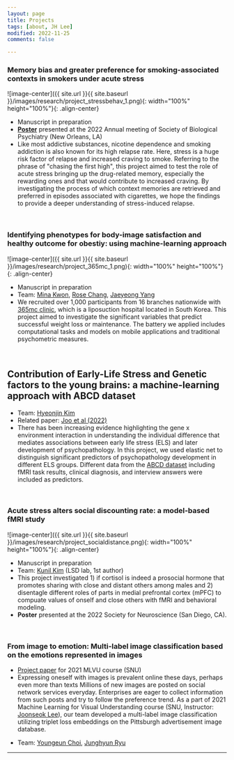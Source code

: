 ```yaml
---
layout: page
title: Projects
tags: [about, JH Lee]
modified: 2022-11-25
comments: false

---
```


### Memory bias and greater preference for smoking-associated contexts in smokers under acute stress

![image-center]({{ site.url }}{{ site.baseurl }}/images/research/project_stressbehav_1.png){: width="100%" height="100%"}{: .align-center}  
* Manuscript in preparation 
* [**Poster**](https://www.sciencedirect.com/science/article/pii/S0006322322003328?via%3Dihub) presented at the 2022 Annual meeting of Society of Biological Psychiatry (New Orleans, LA)
* Like most addictive substances, nicotine dependence and smoking addiction is also known for its high relapse rate. Here, stress is a huge risk factor of relapse and increased craving to smoke. Referring to the phrase of "chasing the first high", this project aimed to test the role of acute stress bringing up the drug-related memory, especially the rewarding ones and that would contribute to increased craving. By investigating the process of which context memories are retrieved and preferred in episodes associated with cigarettes, we hope the findings to provide a deeper understanding of stress-induced relapse. 

<br/>

### Identifying phenotypes for body-image satisfaction and healthy outcome for obestiy: using machine-learning approach  
![image-center]({{ site.url }}{{ site.baseurl }}/images/research/project_365mc_1.png){: width="100%" height="100%"}{: .align-center}  
* Manuscript in preparation  
* Team: [Mina Kwon](https://ccs-lab.github.io/team/mina-kwon/), [Rose Chang](https://ccs-lab.github.io/team/rose-chang/), [Jaeyeong Yang](https://ccs-lab.github.io/team/jaeyeong-yang/)
* We recruited over 1,000 participants from 16 branches nationwide with [365mc clinic](http://eng.365mc.co.kr/main/index), which is a liposuction hospital located in South Korea. This project aimed to investigate the significant variables that predict successful weight loss or maintenance. The battery we applied includes computational tasks and models on mobile applications and traditional psychometric measures.  


<br/>

## Contribution of Early-Life Stress and Genetic factors to the young brains: a machine-learning approach with ABCD dataset
  
* Team: [Hyeonjin Kim](https://ccs-lab.github.io/team/hyeonjin-kim/)
* Related paper: [Joo et al (2022)](https://jamanetwork.com/journals/jamanetworkopen/fullarticle/2789157)
* There has been increasing evidence highlighting the gene x environment interaction in understanding the individual difference that mediates associations between early life stress (ELS) and later development of psychopathology. In this project, we used elastic net to distinguish significant predictors of psychopathology development in different ELS groups. Different data from the [ABCD dataset](https://nda.nih.gov/abcd/) including fMRI task results, clinical diagnosis, and interview answers were included as predictors.  
<br/>

### Acute stress alters social discounting rate: a model-based fMRI study
![image-center]({{ site.url }}{{ site.baseurl }}/images/research/project_socialdistance.png){: width="100%" height="100%"}{: .align-center}
* Manuscript in preparation  
* Team: [Kunil Kim](http://socialdecisionneurosciencelab.org/people) (LSD lab, 1st author)  
* This project investigated 1) if cortisol is indeed a prosocial hormone that promotes sharing with close and distant others among males and 2) disentagle different  roles of parts in medial prefrontal cortex (mPFC) to compuate values of onself and close others with fMRI and behavioral modeling.   
* **Poster** presented at the 2022 Society for Neuroscience (San Diego, CA). 

<br/>

### From image to emotion: Multi-label image classification based on the emotions represented in images  
* [Project paper](https://drive.google.com/file/d/1liXNsB2c121iZ7952mv3eSl2C16Lw6cL/view?usp=sharing) for 2021 MLVU course (SNU)
* Expressing oneself with images is prevalent online these days, perhaps even more than texts Millions of new images are posted on social network services everyday. Enterprises are eager to collect information from such posts and try to follow the preference trend. As a part of 2021 Machine Learning for Visual Understanding course (SNU, Instructor: [Joonseok Lee](http://www.joonseok.net/home.html)), our team developed a multi-label image classification utilizing triplet loss embeddings on the Pittsburgh advertisement image database.   
- Team: [Youngeun Choi](yechoi7@snu.ac.kr), [Junghyun Ryu](jhryu30@snu.ac.kr) 
  
---






